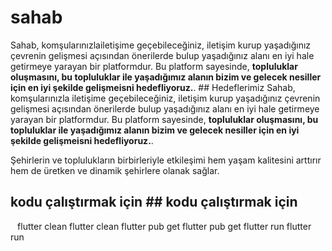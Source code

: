# sahab
Sahab, komşularınızlailetişime geçebileceğiniz, iletişim kurup yaşadığınız çevrenin gelişmesi açısından önerilerde bulup yaşadığınız alanı en iyi hale getirmeye yarayan bir platformdur. Bu platform sayesinde, **topluluklar oluşmasını, bu topluluklar ile yaşadığımız alanın bizim ve gelecek nesiller için en iyi şekilde gelişmeisni hedefliyoruz.**.	## Hedeflerimiz 
Sahab, komşularınızla iletişime geçebileceğiniz, iletişim kurup yaşadığınız çevrenin gelişmesi açısından önerilerde bulup yaşadığınız alanı en iyi hale getirmeye yarayan bir platformdur. Bu platform sayesinde, **topluluklar oluşmasını, bu topluluklar ile yaşadığımız alanın bizim ve gelecek nesiller için en iyi şekilde gelişmeisni hedefliyoruz.**.

Şehirlerin ve toplulukların birbirleriyle etkileşimi hem yaşam kalitesini arttırır hem de üretken ve dinamik şehirlere olanak sağlar.




## kodu çalıştırmak için	## kodu çalıştırmak için
```	```
flutter clean	flutter clean
flutter pub get	flutter pub get
flutter run	flutter run
```	```
